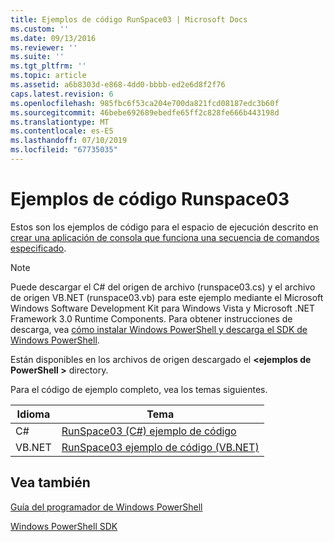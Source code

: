 ```yaml
---
title: Ejemplos de código RunSpace03 | Microsoft Docs
ms.custom: ''
ms.date: 09/13/2016
ms.reviewer: ''
ms.suite: ''
ms.tgt_pltfrm: ''
ms.topic: article
ms.assetid: a6b8303d-e868-4dd0-bbbb-ed2e6d8f2f76
caps.latest.revision: 6
ms.openlocfilehash: 985fbc6f53ca204e700da821fcd08187edc3b60f
ms.sourcegitcommit: 46bebe692689ebedfe65ff2c828fe666b443198d
ms.translationtype: MT
ms.contentlocale: es-ES
ms.lasthandoff: 07/10/2019
ms.locfileid: "67735035"
---
```

# <a name="runspace03-code-samples"></a>Ejemplos de código Runspace03

Estos son los ejemplos de código para el espacio de ejecución descrito en [crear una aplicación de consola que funciona una secuencia de comandos especificado](fd).

> [!NOTE]
> Puede descargar el C# del origen de archivo (runspace03.cs) y el archivo de origen VB.NET (runspace03.vb) para este ejemplo mediante el Microsoft Windows Software Development Kit para Windows Vista y Microsoft .NET Framework 3.0 Runtime Components. Para obtener instrucciones de descarga, vea [cómo instalar Windows PowerShell y descarga el SDK de Windows PowerShell](/powershell/developer/installing-the-windows-powershell-sdk).
>
> Están disponibles en los archivos de origen descargado el  **\<ejemplos de PowerShell >** directory.

Para el código de ejemplo completo, vea los temas siguientes.

|Idioma|Tema|
|--------------|-----------|
|C#|[RunSpace03 (C#) ejemplo de código](./runspace03-csharp-code-sample.md)|
|VB.NET|[RunSpace03 ejemplo de código (VB.NET)](./runspace03-vb-net-code-sample.md)|

## <a name="see-also"></a>Vea también

[Guía del programador de Windows PowerShell](./windows-powershell-programmer-s-guide.md)

[Windows PowerShell SDK](../windows-powershell-reference.md)